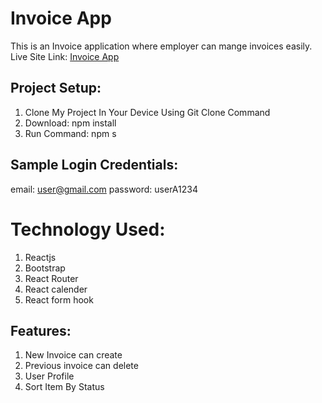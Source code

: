 # Invoice App
This is an Invoice application where employer can mange invoices easily.
Live Site Link:  [Invoice App](https://github.com/facebook/create-react-app)


## Project Setup:
1. Clone My Project In Your Device Using Git Clone Command
2. Download: npm install 
3. Run Command: npm s


## Sample Login Credentials:
email: user@gmail.com
password: userA1234

# Technology Used:
1. Reactjs
2. Bootstrap
3. React Router
4. React calender
5. React form hook


## Features:
1. New Invoice can create
2. Previous invoice can delete
3. User Profile
4. Sort Item By Status
